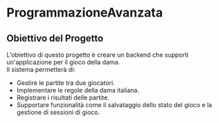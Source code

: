 # ProgrammazioneAvanzata

## Obiettivo del Progetto

L'obiettivo di questo progetto è creare un backend che supporti un'applicazione per il gioco della dama.  
Il sistema permetterà di:
- Gestire le partite tra due giocatori.
- Implementare le regole della dama italiana.
- Registrare i risultati delle partite.
- Supportare funzionalità come il salvataggio dello stato del gioco e la gestione di sessioni di gioco.
